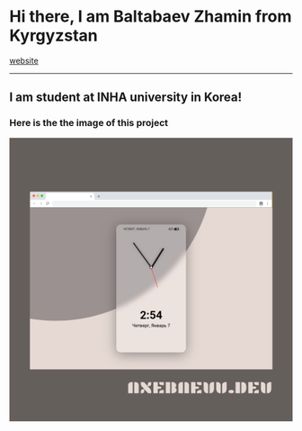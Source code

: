 # Hi there, I am Baltabaev Zhamin from Kyrgyzstan

[website](https://real-time-watch.netlify.app/)

---

## I am student at INHA university in Korea!

### Here is the the image of this project

![Image of the code](img-of-result.png)
